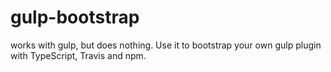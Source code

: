 # gulp-bootstrap
works with gulp, but does nothing. Use it to bootstrap your own gulp plugin with TypeScript, Travis and npm.

